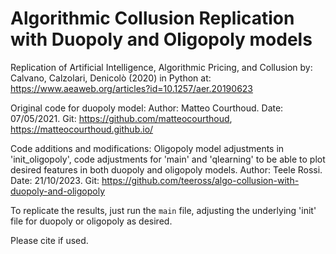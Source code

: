 # Algorithmic Collusion Replication with Duopoly and Oligopoly models

Replication of Artificial Intelligence, Algorithmic Pricing, and Collusion
    by: Calvano, Calzolari, Denicolò (2020) in Python
    at: https://www.aeaweb.org/articles?id=10.1257/aer.20190623

Original code for duopoly model:
    Author: Matteo Courthoud.
    Date: 07/05/2021.
    Git: https://github.com/matteocourthoud, https://matteocourthoud.github.io/

Code additions and modifications:
Oligopoly model adjustments in 'init_oligopoly', code adjustments for 'main' and 'qlearning' to be able to plot desired features in both duopoly and oligopoly models.
    Author: Teele Rossi.
    Date: 21/10/2023.
    Git: https://github.com/teeross/algo-collusion-with-duopoly-and-oligopoly

To replicate the results, just run the `main` file, adjusting the underlying 'init' file for duopoly or oligopoly as desired.

Please cite if used.
